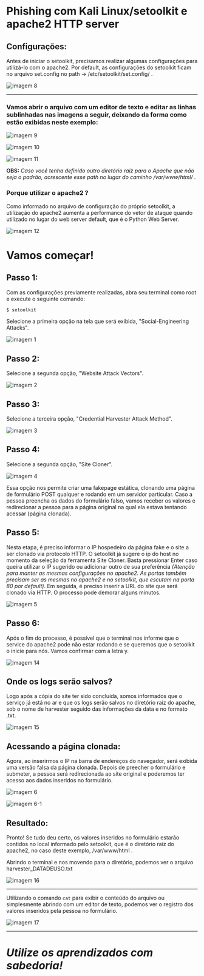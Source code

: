 # Phishing com Kali Linux/setoolkit e apache2 HTTP server

## Configurações:
Antes de iniciar o setoolkit, precisamos realizar algumas configurações para utilizá-lo com o apache2. Por default, as configurações do setoolkit ficam no arquivo set.config no path -> /etc/setoolkit/set.config/ .

![imagem 8](images/8.png "imagem")

---

### Vamos abrir o arquivo com um editor de texto e editar as linhas sublinhadas nas imagens a seguir, deixando da forma como estão exibidas neste exemplo:

![imagem 9](images/9.png "imagem")

![imagem 10](images/10.png "imagem")

![imagem 11](images/11.png "imagem")

**OBS:** *Caso você tenha definido outro diretório raiz para o Apache que não seja o padrão, acrescente esse path no lugar do caminho /var/www/html/ .*

### Porque utilizar o apache2 ?

Como informado no arquivo de configuração do próprio setoolkit, a utilização do apache2 aumenta a performance do vetor de ataque quando utilizado no lugar do web server default, que é o Python Web Server.

![imagem 12](images/12.png "imagem")

# Vamos começar!

## Passo 1:

Com as configurações previamente realizadas, abra seu terminal como root e execute o seguinte comando:

```zsh
$ setoolkit
```
Selecione a primeira opção na tela que será exibida, "Social-Engineering Attacks".

![imagem 1](images/1.png "imagem")

## Passo 2:

Selecione a segunda opção, "Website Attack Vectors".

![imagem 2](images/2.png "imagem")

## Passo 3:

Selecione a terceira opção, "Credential Harvester Attack Method".

![imagem 3](images/3.png "imagem")

## Passo 4:

Selecione a segunda opção, "Site Cloner".

![imagem 4](images/4.png "imagem")

Essa opção nos permite criar uma fakepage estática, clonando uma página de formulário POST qualquer e rodando em um servidor particular. Caso a pessoa preencha os dados do formulário falso, vamos receber os valores e redirecionar a pessoa para a página original na qual ela estava tentando acessar (página clonada).

## Passo 5:

Nesta etapa, é preciso informar o IP hospedeiro da página fake e o site a ser clonado via protocolo HTTP. O setoolkit já sugere o ip do host no momento da seleção da ferramenta Site Cloner. Basta pressionar Enter caso queira utilizar o IP sugerido ou adicionar outro de sua preferência *(Atenção para manter as mesmas configurações no apache2. As portas também precisam ser as mesmas no apache2 e no setoolkit, que escutam na porta 80 por default)*. Em seguida, é preciso inserir a URL do site que será clonado via HTTP. O processo pode demorar alguns minutos.

![imagem 5](images/5.png "imagem")

## Passo 6:

Após o fim do processo, é possível que o terminal nos informe que o service do apache2 pode não estar rodando e se queremos que o setoolkit o inicie para nós. Vamos confirmar com a letra y.

![imagem 14](images/14.png "imagem")

## Onde os logs serão salvos?

Logo após a cópia do site ter sido concluída, somos informados que o serviço já está no ar e que os logs serão salvos no diretório raiz do apache, sob o nome de harvester seguido das informações da data e no formato .txt.

![imagem 15](images/15.png "imagem")

## Acessando a página clonada:

Agora, ao inserirmos o IP na barra de endereços do navegador, será exibida uma versão falsa da página clonada. Depois de preecher o formulário e submeter, a pessoa será redirecionada ao site original e poderemos ter acesso aos dados inseridos no formulário.    

![imagem 6](images/6.png "imagem")

![imagem 6-1](images/6-1.png "imagem")

## Resultado:

Pronto! Se tudo deu certo, os valores inseridos no formulário estarão contidos no local informado pelo setoolkit, que é o diretório raiz do apache2, no caso deste exemplo, /var/www/html .

Abrindo o terminal e nos movendo para o diretório, podemos ver o arquivo harvester_DATADEUSO.txt

![imagem 16](images/16.png "imagem")

---

Utilizando o comando ```cat``` para exibir o conteúdo do arquivo ou simplesmente abrindo com um editor de texto, podemos ver o registro dos valores inseridos pela pessoa no formulário.

![imagem 17](images/17.png "imagem")

---

# *Utilize os aprendizados com sabedoria!*